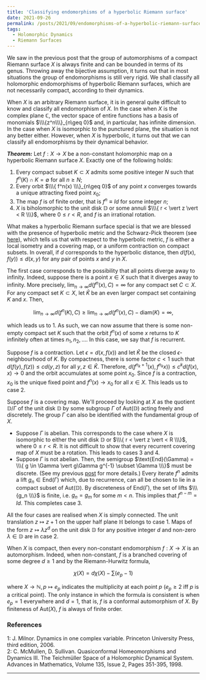 ```yaml
---
title: 'Classifying endomorphisms of a hyperbolic Riemann surface'
date: 2021-09-26
permalink: /posts/2021/09/endomorphisms-of-a-hyperbolic-riemann-surface
tags:
  - Holomorphic Dynamics
  - Riemann Surfaces
---
```


We saw in the previous post that the group of automorphisms of a compact Riemann surface $X$ is always finite and can be bounded in terms of its genus. Throwing away the bijective assumption, it turns out that in most situations the group of endomorphisms is still very rigid. We shall classify all holomorphic endomorphisms of hyperbolic Riemann surfaces, which are not necessarily compact, according to their dynamics.

When $X$ is an arbitrary Riemann surface, it is in general quite difficult to know and classify all endomorphism of $X$. In the case when $X$ is the complex plane $\mathbb{C}$, the vector space of entire functions has a basis of monomials $\\\{z^n\\\}_{n\geq 0}$ and, in particular, has infinite dimension. In the case when $X$ is isomorphic to the punctured plane, the situation is not any better either. However, when $X$ is hyperbolic, it turns out that we can classify all endomorphisms by their dynamical behavior.

**_Theorem:_** Let $f: X\to X$ be a non-constant holomorphic map on a hyperbolic Riemann surface $X$. Exactly one of the following holds:
1. Every compact subset $K \subset X$ admits some positive integer $N$ such that $f^n(K) \cap K = \emptyset$ for all $n\geq N$;
2. Every orbit $\\\{ f^n(x) \\\}_{n\geq 0}$ of any point $x$ converges towards a unique attracting fixed point $x_0$;
3. The map $f$ is of finite order, that is $f^n \equiv Id$ for some integer $n$;
4. $X$ is biholomorphic to the unit disk $\mathbb{D}$ or some annuli $\\\{ r < \vert z \vert < R \\\}$, where $0\leq r < R$, and $f$ is an irrational rotation.

What makes a hyperbolic Riemann surface special is that we are blessed with the presence of hyperbolic metric and the Schwarz-Pick theorem (see [here](/posts/2020/07/conformal_metrics/)), which tells us that with respect to the hyperbolic metric, $f$ is either a local isometry and a covering map, or a uniform contraction on compact subsets. In overall, if $d$ corresponds to the hyperbolic distance, then $d(f(x),f(y)) \leq d(x,y)$ for any pair of points $x$ and $y$ in $X$.

The first case corresponds to the possibility that all points diverge away to infinity. Indeed, suppose there is a point $x \in X$ such that it diverges away to infinity. More precisely, $\lim_{n\to \infty} d(f^n(x), C) = \infty$ for any compact set $C \subset X$. For any compact set $K \subset X$, let $\hat{K}$ be an even larger compact set containing $K$ and $x$. Then,

$$
\lim_{n\to \infty} d(f^n(K), C) \geq \lim_{n\to \infty} d(f^n(x), C) - \text{diam}(K) = \infty,
$$

which leads us to 1. As such, we can now assume that there is some non-empty compact set $K$ such that the orbit $f^n(x)$ of some $x$ returns to $K$ infinitely often at times $n_1, n_2, \ldots$. In this case, we say that $f$ is recurrent.

Suppose $f$ is a contraction. Let $\epsilon = d(x,f(x))$ and let $\hat{K}$ be the closed $\epsilon$-neighbourhood of $K$. By compactness, there is some factor $c<1$ such that $d(f(y),f(z)) \leq c d(y,z)$ for all $y,z \in \hat{K}$. Therefore, $d(f^{n_k+1}(x),f^{n_k}x)) \leq c^k d(f(x),x) \to 0$ and the orbit accumulates at some point $x_0$. Since $f$ is a contraction, $x_0$ is the unique fixed point and $f^n(x) \to x_0$ for all $x \in X$. This leads us to case 2.

Suppose $f$ is a covering map. We'll proceed by looking at $X$ as the quotient $\mathbb{D}/ \Gamma$ of the unit disk $\mathbb{D}$ by some subgroup $\Gamma$ of $\text{Aut}(\mathbb{D})$ acting freely and discretely. The group $\Gamma$ can also be identified with the fundamental group of $X$.

- Suppose $\Gamma$ is abelian. This corresponds to the case where $X$ is isomorphic to either the unit disk $\mathbb{D}$ or $\\\{ r < \vert z \vert < R \\\}$, where $0\leq r < R$. It is not difficult to show that every recurrent covering map of $X$ must be a rotation. This leads to cases 3 and 4.
- Suppose $\Gamma$ is not abelian. Then, the semigroup $\text{End}(\Gamma) = \\\{ g \in \Gamma \vert g\Gamma g^{-1} \subset \Gamma \\\}$ must be discrete. (See my previous [post](/posts/2021/09/hurwitzs-automorphism-theorem) for more details.) Every iterate $f^n$ admits a lift $g_n \in \text{End}(\Gamma)$ which, due to recurrence, can all be chosen to lie in a compact subset of $\text{Aut}(\mathbb{D})$. By discreteness of $\text{End}(\Gamma)$, the set of lifts $\\\{g_n \\\}$ is finite, i.e. $g_n = g_m$ for some $m<n$. This implies that $f^{n-m} = Id$. This completes case 3.

All the four cases are realised when $X$ is simply connected. The unit translation $z \mapsto z+1$ on the upper half plane $\mathbb{H}$ belongs to case 1. Maps of the form $z\mapsto \lambda z^d$ on the unit disk $\mathbb{D}$ for any positive integer $d$ and non-zero $\lambda \in \mathbb{D}$ are in case 2.

When $X$ is compact, then every non-constant endomorphism $f : X \to X$ is an automorphism. Indeed, when non-constant, $f$ is a branched covering of some degree $d\geq 1$ and by the Riemann-Hurwitz formula,

$$
\chi(X) = d \chi(X) - \sum(e_p - 1)
$$

where $X \to \mathbb{N}, p \mapsto e_p$ indicates the multiplicity at each point $p$ ($e_p\geq 2$ iff $p$ is a critical point). The only instance in which the formula is consistent is when $e_p=1$ everywhere and $d=1$, that is, $f$ is a conformal automorphism of $X$. By finiteness of $\text{Aut}(X)$, $f$ is always of finite order.

### References
<a name="fn1">1</a>: J. Milnor. Dynamics in one complex variable. Princeton University Press, third edition, 2006.   
<a name="fn2">2</a>: C. McMullen, D. Sullivan. Quasiconformal Homeomorphisms and Dynamics III. The Teichmüller Space of a Holomorphic Dynamical System. Advances in Mathematics, Volume 135, Issue 2, Pages 351-395, 1998.

------
